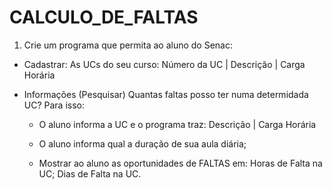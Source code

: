 # CALCULO_DE_FALTAS
1. Crie um programa que permita ao aluno do Senac:
* Cadastrar:
   As UCs do seu curso:
    Número da UC | Descrição | Carga Horária

* Informações (Pesquisar)
   Quantas faltas posso ter numa determidada UC?
   Para isso:
     * O aluno informa a UC e o programa traz:
       Descrição | Carga Horária
     
     * O aluno informa qual a duração de sua aula diária;

     * Mostrar ao aluno as oportunidades de FALTAS em:
           Horas de Falta na UC;
           Dias de Falta na UC.
